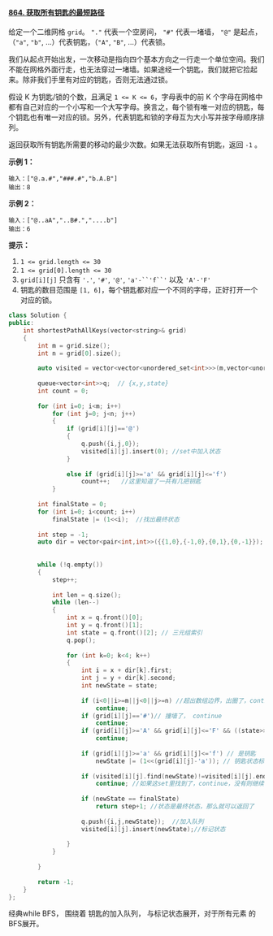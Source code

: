 #### [864. 获取所有钥匙的最短路径](https://leetcode-cn.com/problems/shortest-path-to-get-all-keys/)

给定一个二维网格 `grid`。 `"."` 代表一个空房间， `"#"` 代表一堵墙， `"@"` 是起点，（`"a"`, `"b"`, ...）代表钥匙，（`"A"`, `"B"`, ...）代表锁。

我们从起点开始出发，一次移动是指向四个基本方向之一行走一个单位空间。我们不能在网格外面行走，也无法穿过一堵墙。如果途经一个钥匙，我们就把它捡起来。除非我们手里有对应的钥匙，否则无法通过锁。

假设 K 为钥匙/锁的个数，且满足 `1 <= K <= 6`，字母表中的前 K 个字母在网格中都有自己对应的一个小写和一个大写字母。换言之，每个锁有唯一对应的钥匙，每个钥匙也有唯一对应的锁。另外，代表钥匙和锁的字母互为大小写并按字母顺序排列。

返回获取所有钥匙所需要的移动的最少次数。如果无法获取所有钥匙，返回 `-1` 。

 

**示例 1：**

```
输入：["@.a.#","###.#","b.A.B"]
输出：8
```

**示例 2：**

```
输入：["@..aA","..B#.","....b"]
输出：6
```

 

**提示：**

1. `1 <= grid.length <= 30`
2. `1 <= grid[0].length <= 30`
3. `grid[i][j]` 只含有 `'.'`, `'#'`, `'@'`, `'a'-``'f``'` 以及 `'A'-'F'`
4. 钥匙的数目范围是 `[1, 6]`，每个钥匙都对应一个不同的字母，正好打开一个对应的锁。



```cpp
class Solution {
public:
    int shortestPathAllKeys(vector<string>& grid) 
    {
        int m = grid.size();
        int n = grid[0].size();
        
        auto visited = vector<vector<unordered_set<int>>>(m,vector<unordered_set<int>>(n));   //二维数组中set标记
        
        queue<vector<int>>q;  // {x,y,state}
        int count = 0;
        
        for (int i=0; i<m; i++)
            for (int j=0; j<n; j++)
            {
                if (grid[i][j]=='@')
                {
                    q.push({i,j,0}); 
                    visited[i][j].insert(0); //set中加入状态 
                }
                    
                else if (grid[i][j]>='a' && grid[i][j]<='f')
                    count++;   //这里知道了一共有几把钥匙
            }
        
        int finalState = 0;
        for (int i=0; i<count; i++)
            finalState |= (1<<i);  //找出最终状态
        
        int step = -1;
        auto dir = vector<pair<int,int>>({{1,0},{-1,0},{0,1},{0,-1}});  //左右上下四个步伐
        
        
        while (!q.empty())
        {
            step++;
            
            int len = q.size();            
            while (len--)
            {
                int x = q.front()[0];
                int y = q.front()[1];
                int state = q.front()[2]; // 三元组索引
                q.pop();
                
                for (int k=0; k<4; k++)
                {
                    int i = x + dir[k].first;
                    int j = y + dir[k].second;
                    int newState = state;
                    
                    if (i<0||i>=m||j<0||j>=n) //超出数组边界，出圈了，continue
                        continue;
                    if (grid[i][j]=='#')// 撞墙了， continue 
                        continue;
                    if (grid[i][j]>='A' && grid[i][j]<='F' && ((state>>(grid[i][j]-'A'))&1)==0)  //是A-F中的一个数， 那么他是锁，不是钥匙
                        continue;
                    
                    if (grid[i][j]>='a' && grid[i][j]<='f') // 是钥匙
                        newState |= (1<<(grid[i][j]-'a')); // 钥匙状态标记为已取得
                    
                    if (visited[i][j].find(newState)!=visited[i][j].end())
                        continue; //如果这set里找到了，continue，没有则继续下面的
                    
                    if (newState == finalState)
                        return step+1; //状态是最终状态，那么就可以返回了
                    
                    q.push({i,j,newState});  //加入队列
                    visited[i][j].insert(newState);//标记状态
                
                }
            }
            
        }
        
        return -1;
    }
};
```



经典while BFS， 围绕着 钥匙的加入队列， 与标记状态展开，对于所有元素 的BFS展开。 